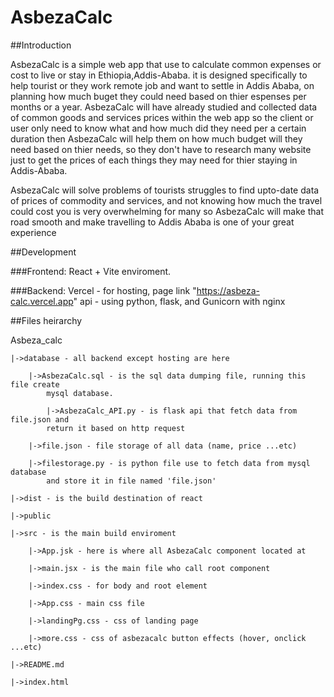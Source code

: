 # AsbezaCalc
##Introduction

AsbezaCalc is a simple web app that use to calculate common expenses or cost to live or stay in Ethiopia,Addis-Ababa. it is designed specifically to help tourist or they work remote job and want to settle in Addis Ababa, on planning how much buget they could need based on thier espenses per months or a year. 
AsbezaCalc will have already studied and collected data of common goods and services prices within the web app so the client or user only need to know what and how much did they need per a certain duration then AsbezaCalc will help them on how much budget will they need based on thier needs, so they don't have to research many website just to get the prices of each things they may need for thier staying in Addis-Ababa.

AsbezaCalc will solve problems of tourists struggles to find upto-date data of prices of commodity and services, and not knowing how much the travel could cost you is 
very overwhelming for many so AsbezaCalc will make that road smooth and make travelling to Addis Ababa is one of your great experience

##Development

###Frontend:
    React + Vite enviroment.

###Backend:
    Vercel - for hosting, page link "https://asbeza-calc.vercel.app"
    api - using python, flask, and Gunicorn with nginx

##Files heirarchy

Asbeza_calc
    
    |->database - all backend except hosting are here
        
        |->AsbezaCalc.sql - is the sql data dumping file, running this file create
            mysql database.

            |->AsbezaCalc_API.py - is flask api that fetch data from file.json and
            return it based on http request 

        |->file.json - file storage of all data (name, price ...etc)
        
        |->filestorage.py - is python file use to fetch data from mysql database
            and store it in file named 'file.json'
    
    |->dist - is the build destination of react 
    
    |->public
    
    |->src - is the main build enviroment
        
        |->App.jsk - here is where all AsbezaCalc component located at
        
        |->main.jsx - is the main file who call root component
        
        |->index.css - for body and root element
        
        |->App.css - main css file
        
        |->landingPg.css - css of landing page 
        
        |->more.css - css of asbezacalc button effects (hover, onclick ...etc)
    
    |->README.md
    
    |->index.html


